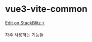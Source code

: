 # vue3-vite-common

[Edit on StackBlitz ⚡️](https://stackblitz.com/edit/vite-7113-jhtaw9)

자주 사용하는 기능들
